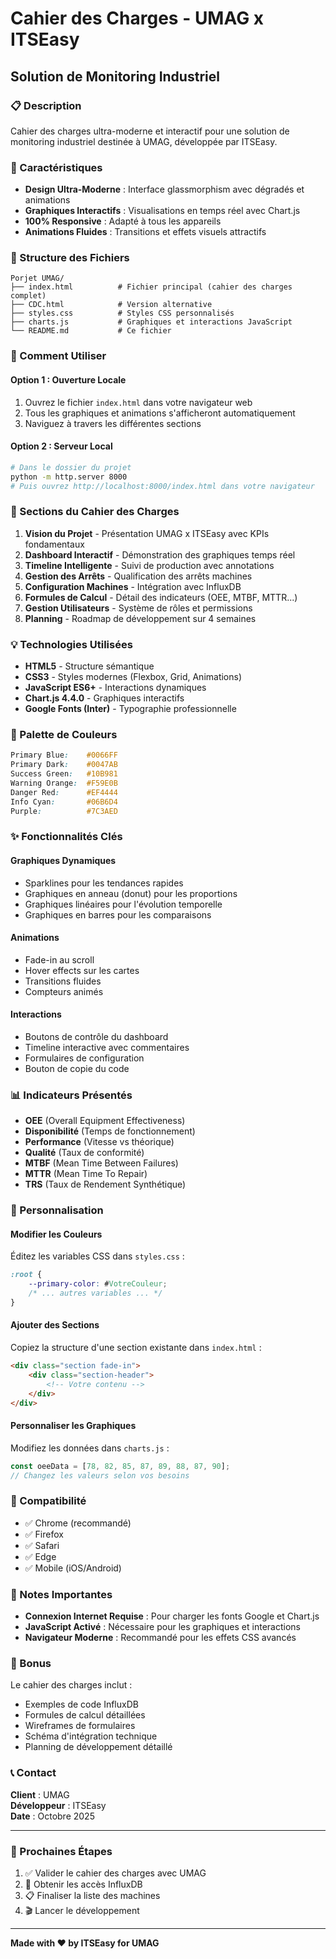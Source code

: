 # Cahier des Charges - UMAG x ITSEasy
## Solution de Monitoring Industriel

### 📋 Description
Cahier des charges ultra-moderne et interactif pour une solution de monitoring industriel destinée à UMAG, développée par ITSEasy.

### 🎨 Caractéristiques
- **Design Ultra-Moderne** : Interface glassmorphism avec dégradés et animations
- **Graphiques Interactifs** : Visualisations en temps réel avec Chart.js
- **100% Responsive** : Adapté à tous les appareils
- **Animations Fluides** : Transitions et effets visuels attractifs

### 📁 Structure des Fichiers
```
Porjet UMAG/
├── index.html          # Fichier principal (cahier des charges complet)
├── CDC.html            # Version alternative
├── styles.css          # Styles CSS personnalisés
├── charts.js           # Graphiques et interactions JavaScript
└── README.md           # Ce fichier
```

### 🚀 Comment Utiliser

#### Option 1 : Ouverture Locale
1. Ouvrez le fichier `index.html` dans votre navigateur web
2. Tous les graphiques et animations s'afficheront automatiquement
3. Naviguez à travers les différentes sections

#### Option 2 : Serveur Local
```bash
# Dans le dossier du projet
python -m http.server 8000
# Puis ouvrez http://localhost:8000/index.html dans votre navigateur
```

### 🎯 Sections du Cahier des Charges

1. **Vision du Projet** - Présentation UMAG x ITSEasy avec KPIs fondamentaux
2. **Dashboard Interactif** - Démonstration des graphiques temps réel
3. **Timeline Intelligente** - Suivi de production avec annotations
4. **Gestion des Arrêts** - Qualification des arrêts machines
5. **Configuration Machines** - Intégration avec InfluxDB
6. **Formules de Calcul** - Détail des indicateurs (OEE, MTBF, MTTR...)
7. **Gestion Utilisateurs** - Système de rôles et permissions
8. **Planning** - Roadmap de développement sur 4 semaines

### 💡 Technologies Utilisées

- **HTML5** - Structure sémantique
- **CSS3** - Styles modernes (Flexbox, Grid, Animations)
- **JavaScript ES6+** - Interactions dynamiques
- **Chart.js 4.4.0** - Graphiques interactifs
- **Google Fonts (Inter)** - Typographie professionnelle

### 🎨 Palette de Couleurs

```css
Primary Blue:    #0066FF
Primary Dark:    #0047AB
Success Green:   #10B981
Warning Orange:  #F59E0B
Danger Red:      #EF4444
Info Cyan:       #06B6D4
Purple:          #7C3AED
```

### ✨ Fonctionnalités Clés

#### Graphiques Dynamiques
- Sparklines pour les tendances rapides
- Graphiques en anneau (donut) pour les proportions
- Graphiques linéaires pour l'évolution temporelle
- Graphiques en barres pour les comparaisons

#### Animations
- Fade-in au scroll
- Hover effects sur les cartes
- Transitions fluides
- Compteurs animés

#### Interactions
- Boutons de contrôle du dashboard
- Timeline interactive avec commentaires
- Formulaires de configuration
- Bouton de copie du code

### 📊 Indicateurs Présentés

- **OEE** (Overall Equipment Effectiveness)
- **Disponibilité** (Temps de fonctionnement)
- **Performance** (Vitesse vs théorique)
- **Qualité** (Taux de conformité)
- **MTBF** (Mean Time Between Failures)
- **MTTR** (Mean Time To Repair)
- **TRS** (Taux de Rendement Synthétique)

### 🔧 Personnalisation

#### Modifier les Couleurs
Éditez les variables CSS dans `styles.css` :
```css
:root {
    --primary-color: #VotreCouleur;
    /* ... autres variables ... */
}
```

#### Ajouter des Sections
Copiez la structure d'une section existante dans `index.html` :
```html
<div class="section fade-in">
    <div class="section-header">
        <!-- Votre contenu -->
    </div>
</div>
```

#### Personnaliser les Graphiques
Modifiez les données dans `charts.js` :
```javascript
const oeeData = [78, 82, 85, 87, 89, 88, 87, 90];
// Changez les valeurs selon vos besoins
```

### 📱 Compatibilité

- ✅ Chrome (recommandé)
- ✅ Firefox
- ✅ Safari
- ✅ Edge
- ✅ Mobile (iOS/Android)

### 📝 Notes Importantes

- **Connexion Internet Requise** : Pour charger les fonts Google et Chart.js
- **JavaScript Activé** : Nécessaire pour les graphiques et interactions
- **Navigateur Moderne** : Recommandé pour les effets CSS avancés

### 🎁 Bonus

Le cahier des charges inclut :
- Exemples de code InfluxDB
- Formules de calcul détaillées
- Wireframes de formulaires
- Schéma d'intégration technique
- Planning de développement détaillé

### 📞 Contact

**Client** : UMAG  
**Développeur** : ITSEasy  
**Date** : Octobre 2025

---

### 🚀 Prochaines Étapes

1. ✅ Valider le cahier des charges avec UMAG
2. 🔐 Obtenir les accès InfluxDB
3. 📋 Finaliser la liste des machines
4. 🎬 Lancer le développement

---

**Made with ❤️ by ITSEasy for UMAG**
